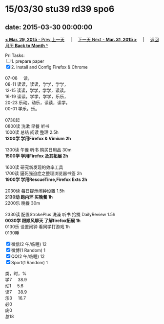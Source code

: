 # 15/03/30 stu39 rd39 spo6

date: 2015-03-30 00:00:00
---
[**< Mar. 29, 2015** - Prev 上一天](/lifelogs/2015/03/d29.md) &nbsp; &nbsp; | &nbsp; &nbsp; [下一天 Next - **Mar. 31, 2015 >**](/lifelogs/2015/03/d31.md) &nbsp; &nbsp; |  &nbsp; &nbsp; [返回月历 **Back to Month ^**](/lifelogs/2015/03/index.md)
<br/><div>Pri Tasks:<br/><input type="checkbox" />1. prepare paper</div><div><input type="checkbox" checked="true" />2. Install and Config Firefox & Chrome</div><div><div><br/></div><div>07-08     读，</div>08-11 读读，读读，学学，学学，<br/>12-15 读读，学学，学学，读读，<br/>16-19 读读，学学，学学，乐乐，<br/>20-23 乐动，动乐，读读，读学，<div>00-01 学乐，乐。</div><div><br/></div>0730起</div><div>0800读 洗漱 早餐 听书  <br/>1000读 总结 阅读 整理 2.5h<br/><b>1200学 学用Firefox & Vimium</b><b> 2h</b></div><div><div><br/></div>1300读 午餐 听书 购买日用品 30m</div><div><b>1500学 学用Firefox 及其拓展 2h</b></div><div><b><br/></b> 1600读 研究新发现的效率工具</div><div>1700读 逼死强迫症之整理浏览器书签 2h</div><div><b>1900学 学用RescueTime,Firefox Exts 2h</b></div><div><b><br/></b></div><div>2030读 每日提示闹钟设置 1.5h</div><div><b>2130动 跑内环 买晚餐 1h</b></div><div>2200乐 晚餐 30m</div><div><br/></div><div>2330读 配置StrokePlus 洗澡 听书 拾掇 DailyReview 1.5h</div><div><b>0030学 跟顺风聊天 了解firefox拓展 1h</b></div><div>0130乐 设置闹钟 看同学打游戏 1h</div><div>0130睡</div><div><br/><input type="checkbox" checked="true" />微信(2 午/临睡) 12<br/><input type="checkbox" checked="true" />微博(1 Random) 1</div><div><input type="checkbox" checked="true" />QQ(2 午/临睡) 12</div><div><input type="checkbox" checked="true" />Sport(1 Random) 1<br/><div><br/></div>类，时，%<br/>学7     38.9<br/>动1     5.6<br/>读7     38.9<br/>乐3     16.7<br/>必0<br/>废0<br/>总18</div>
